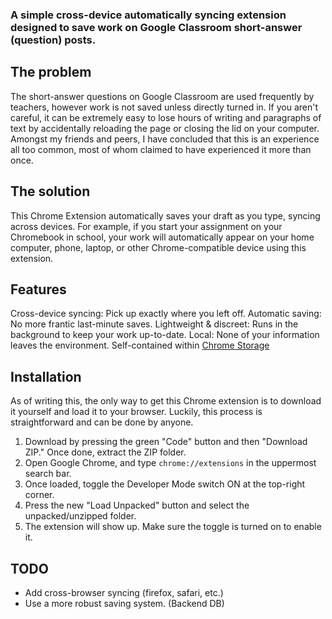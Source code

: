 ### A simple cross-device automatically syncing extension designed to save work on Google Classroom short-answer (question) posts.

## The problem

The short-answer questions on Google Classroom are used frequently by teachers, however work is not saved unless directly turned in. If you aren't careful, it can be extremely easy to lose hours of writing and paragraphs of text by accidentally reloading the page or closing the lid on your computer. Amongst my friends and peers, I have concluded that this is an experience all too common, most of whom claimed to have experienced it more than once.

## The solution

This Chrome Extension automatically saves your draft as you type, syncing across devices. For example, if you start your assignment on your Chromebook in school, your work will automatically appear on your home computer, phone, laptop, or other Chrome-compatible device using this extension.

## Features

Cross-device syncing: Pick up exactly where you left off.
Automatic saving: No more frantic last-minute saves.
Lightweight & discreet: Runs in the background to keep your work up-to-date.
Local: None of your information leaves the environment. Self-contained within [Chrome Storage](https://developer.chrome.com/docs/extensions/reference/api/storage)

## Installation

As of writing this, the only way to get this Chrome extension is to download it yourself and load it to your browser. Luckily, this process is straightforward and can be done by anyone.

1) Download by pressing the green "Code" button and then "Download ZIP." Once done, extract the ZIP folder.
2) Open Google Chrome, and type `chrome://extensions` in the uppermost search bar.
3) Once loaded, toggle the Developer Mode switch ON at the top-right corner.
4) Press the new "Load Unpacked" button and select the unpacked/unzipped folder.
5) The extension will show up. Make sure the toggle is turned on to enable it.

## TODO

* Add cross-browser syncing (firefox, safari, etc.)
* Use a more robust saving system. (Backend DB)